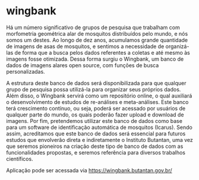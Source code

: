 # wingbank

Há um número significativo de grupos de pesquisa que trabalham com morfometria geométrica alar
de mosquitos distribuídos pelo mundo, e nós somos um destes. Ao longo de dez anos, acumulamos
grande quantidade de imagens de asas de mosquitos, e sentimos a necessidade de organizá-las de forma
que a busca pelos dados referentes a coletas e até mesmo às imagens fosse otimizada. Dessa forma
surgiu o Wingbank, um banco de dados de imagens alares open source, com funções de busca
personalizadas.

A estrutura deste banco de dados será disponibilizada para que qualquer grupo de pesquisa possa
utilizá-la para organizar seus próprios dados. Além disso, o Wingbank servirá como um repositório
online, o qual auxiliará o desenvolvimento de estudos de re-análises e meta-análises. Este banco terá
crescimento contínuo, ou seja, poderá ser acessado por usuários de qualquer parte do mundo, os quais
poderão fazer upload e download de imagens. Por fim, pretendemos utilizar este banco de dados como
base para um software de identificação automática de mosquitos (Icarus).
Sendo assim, acreditamos que este banco de dados será essencial para futuros estudos que
envolverão direta e indiretamente o Instituto Butantan, uma vez que seremos pioneiros na criação deste
tipo de banco de dados com as funcionalidades propostas, e seremos referência para diversos trabalhos
científicos.

Aplicação pode ser acessada via https://wingbank.butantan.gov.br/
